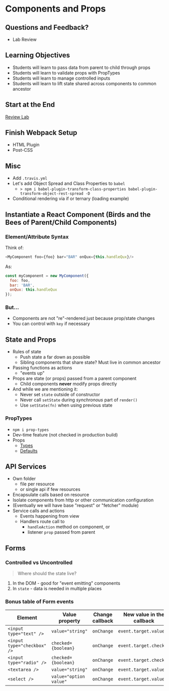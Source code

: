 Components and Props
===

## Questions and Feedback?

* Lab Review

## Learning Objectives

* Students will learn to pass data from parent to child through props
* Students will learn to validate props with PropTypes
* Students will learn to manage controlled inputs
* Students will learn to lift state shared across components to common ancestor

## Start at the End

[Review Lab](https://github.com/alchemy-fullstack-js-spring-2018/search-all-the-things/blob/master/LAB.md)

## Finish Webpack Setup

* HTML Plugin
* Post-CSS 

## Misc

* Add `.travis.yml`
* Let's add Object Spread and Class Properties to `babel`
    * `> npm i babel-plugin-transform-class-properties babel-plugin-transform-object-rest-spread -D`
* Conditional rendering via if or ternary (loading example)

## Instantiate a React Component (Birds and the Bees of Parent/Child Components)

### Element/Attribute Syntax

Think of:

```js
<MyComponent foo={foo} bar="BAR" onQux={this.handleQux}/>
```

As:

```js
const myComponent = new MyComponent({
  foo: foo,
  bar: 'BAR',
  onQux: this.handleQux
});
```

### But...

* Components are not "re"-rendered just because prop/state changes
* You can control with `key` if necessary

## State and Props

* Rules of state
    * Push state a far down as possible
    * Sibling components that share state? Must live in common ancestor
* Passing functions as actions
    * "events up"
* Props are state (or props) passed from a parent component
    * Child components **never** modify props directly
* And while we are mentioning it:
    * Never set `state` outside of constructor
    * Never call `setState` during _synchronous_ part of `render()`
    * Use `setState(fn)` when using previous state

### PropTypes

* `npm i prop-types`
* Dev-time feature (not checked in production build)
* Props
    * [Types](https://reactjs.org/docs/typechecking-with-proptypes.html#proptypes)
    * [Defaults](https://reactjs.org/docs/typechecking-with-proptypes.html#default-prop-values)

## API Services

* Own folder
    * file per resource
    * or single api if few resources
* Encapsulate calls based on resource
* Isolate components from http or other communication configuration
* (Eventually we will have base "request" or "fetcher" module)
* Service calls and actions
    * Events happening from view
    * Handlers route call to 
        * `handleAction` method on component, or
        * listener `prop` passed from parent

## Forms

### Controlled vs Uncontrolled

> Where should the state live?

1. In the DOM - good for "event emitting" components
1. In `state` - data is needed in multiple places

### Bonus table of Form events

Element	| Value property | Change callback | New value in the callback
---|---|---|---
`<input type="text" />`|`value="string"`|`onChange`|`event.target.value`
`<input type="checkbox" />`|`checked={boolean}`|`onChange`|`event.target.checked`
`<input type="radio" />`|`checked={boolean}`|`onChange`|`event.target.checked`
`<textarea />`|`value="string"`|`onChange`|`event.target.value`
`<select />`|`value="option value"`|`onChange`|`event.target.value`